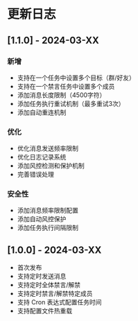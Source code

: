 # 更新日志

## [1.1.0] - 2024-03-XX

### 新增
- 支持在一个任务中设置多个目标（群/好友）
- 支持在一个禁言任务中设置多个成员
- 添加消息长度限制（4500字符）
- 添加任务执行重试机制（最多重试3次）
- 添加自动重连机制

### 优化
- 优化消息发送频率限制
- 优化日志记录系统
- 添加风控检测和保护机制
- 完善错误处理

### 安全性
- 添加消息频率限制配置
- 添加自动风控保护
- 添加任务执行间隔限制

## [1.0.0] - 2024-03-XX
- 首次发布
- 支持定时发送消息
- 支持定时全体禁言/解禁
- 支持定时禁言/解禁特定成员
- 支持 Cron 表达式配置任务时间
- 支持配置文件热重载 